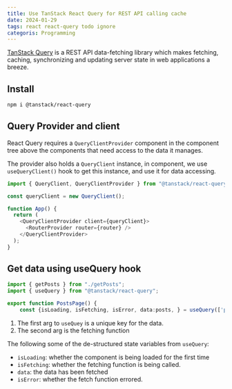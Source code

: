 ```yaml
---
title: Use TanStack React Query for REST API calling cache
date: 2024-01-29
tags: react react-query todo ignore
categoris: Programming
---
```


[TanStack Query](https://tanstack.com/query/v4/docs/framework/react/overview) is a REST API data-fetching library which makes fetching, caching, synchronizing and updating server state in web applications a breeze.

## Install

```bash
npm i @tanstack/react-query
```

## Query Provider and client

React Query requires a `QueryClientProvider` component in the component tree above the components that need access to the data it manages. 

The provider also holds a `QueryClient` instance,  in component, we use `useQueryClient()` hook to get this instance, and use it for data accessing.

```typescript
import { QueryClient, QueryClientProvider } from "@tanstack/react-query";

const queryClient = new QueryClient();

function App() {
  return (
    <QueryClientProvider client={queryClient}>
      <RouterProvider router={router} />
    </QueryClientProvider>
  );
}
```

## Get data using useQuery hook

```typescript
import { getPosts } from "./getPosts";
import { useQuery } from "@tanstack/react-query";

export function PostsPage() {
    const {isLoading, isFetching, isError, data:posts, } = useQuery(['postsData'], getPosts);
```

1. The first arg to `useQuey` is a unique key for the data.
2. The second arg is the fetching function

The following some of the de-structured state variables from `useQuery`:

+ `isLoading`: whether the component is being loaded for the first time
+ `isFetching`: whether the fetching function is being called.
+ `data`: the data has been fetched
+ `isError`: whether the fetch function errored.